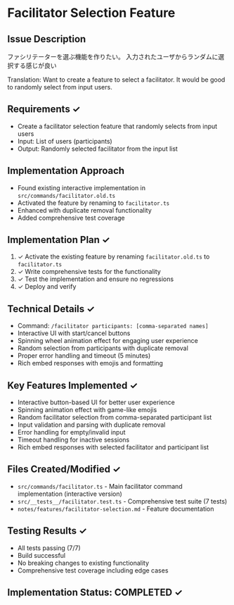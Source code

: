 # Facilitator Selection Feature

## Issue Description
ファシリテーターを選ぶ機能を作りたい。
入力されたユーザからランダムに選択する感じが良い

Translation: Want to create a feature to select a facilitator. It would be good to randomly select from input users.

## Requirements ✓
- Create a facilitator selection feature that randomly selects from input users
- Input: List of users (participants)
- Output: Randomly selected facilitator from the input list

## Implementation Approach
- Found existing interactive implementation in `src/commands/facilitator.old.ts`
- Activated the feature by renaming to `facilitator.ts`
- Enhanced with duplicate removal functionality
- Added comprehensive test coverage

## Implementation Plan ✓
1. ✓ Activate the existing feature by renaming `facilitator.old.ts` to `facilitator.ts`
2. ✓ Write comprehensive tests for the functionality
3. ✓ Test the implementation and ensure no regressions
4. ✓ Deploy and verify

## Technical Details ✓
- Command: `/facilitator participants: [comma-separated names]`
- Interactive UI with start/cancel buttons
- Spinning wheel animation effect for engaging user experience
- Random selection from participants with duplicate removal
- Proper error handling and timeout (5 minutes)
- Rich embed responses with emojis and formatting

## Key Features Implemented ✓
- Interactive button-based UI for better user experience
- Spinning animation effect with game-like emojis
- Random facilitator selection from comma-separated participant list
- Input validation and parsing with duplicate removal
- Error handling for empty/invalid input
- Timeout handling for inactive sessions
- Rich embed responses with selected facilitator and participant list

## Files Created/Modified ✓
- `src/commands/facilitator.ts` - Main facilitator command implementation (interactive version)
- `src/__tests__/facilitator.test.ts` - Comprehensive test suite (7 tests)
- `notes/features/facilitator-selection.md` - Feature documentation

## Testing Results ✓
- All tests passing (7/7)
- Build successful
- No breaking changes to existing functionality
- Comprehensive test coverage including edge cases

## Implementation Status: COMPLETED ✓
